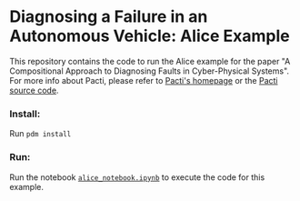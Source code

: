 # Diagnosing a Failure in an Autonomous Vehicle: Alice Example

This repository contains the code to run the Alice example for the paper "A Compositional Approach to Diagnosing Faults in Cyber-Physical Systems". For more info about Pacti, please refer to [Pacti's homepage](https://www.pacti.org) or the [Pacti source code](https://github.com/pacti-org/pacti).

### Install:

Run ```pdm install```

### Run:
Run the notebook [`alice_notebook.ipynb`](alice_notebook.ipynb) to execute the code for this example.